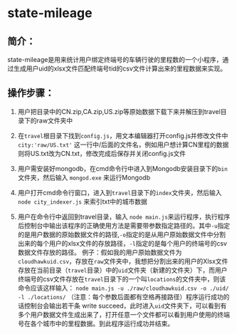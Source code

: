 # state-mileage

## 简介：

state-mileage是用来统计用户绑定终端号的车辆行驶的里程数的一个小程序，通过生成用户uid的xlsx文件匹配终端号tid的csv文件计算出来的里程数据来实现。

## 操作步骤：

1. 用户把目录中的CN.zip,CA.zip,US.zip等原始数据下载下来并解压到travel目录下的raw文件夹中

1. 在`travel`根目录下找到`config.js`，用文本编辑器打开config.js并修改文件中  `city:'raw/US.txt'` 这一行中/后面的文件名，例如用户想计算CN里程的数据则将US.txt改为CN.txt，修改完成后保存并关闭config.js文件

1. 用户需安装好mongodb，在cmd命令行中进入到Mongodb安装目录下的`bin`文件夹，然后输入 `mongod.exe` 来运行Mongodb

1. 用户打开cmd命令行窗口，进入到`travel`目录下的`index`文件夹，然后输入 `node city_indexer.js` 来索引txt中的城市数据

1. 用户在命令行中返回到travel目录，输入 `node main.js`来运行程序，执行程序后控制台中输出该程序的正确使用方法是需要带参数指定路径的。其中`-u`指定的是用户数据的原始数据文件的路径,`-o`指定的是从用户原始数据文件中分割出来的每个用户的xlsx文件的存放路径，`-l`指定的是每个用户的终端号的csv数据文件存放的路径。
例子：假如我的用户原始数据文件为`cloudhawkuid.csv`，存放在`raw`文件夹中，我想把分割出来的用户的Xlsx文件存放在当前目录（`travel`目录）中的`uid`文件夹（新建的文件夹）下，而用户终端号的csv文件存放在`travel`目录下的一个叫`locations`的文件夹中，则该命令应该这样输入：
`node main.js -u ./raw/cloudhawkuid.csv -o ./uid/ -l ./locations/`   （注意：每个参数后面都有空格再接路径）程序运行成功的话控制台会输出若干条 write succeed，此时进入`uid`文件夹下，可以看到有多个用户数据文件生成出来了，打开任意一个文件都可以看到用户使用的终端号在各个城市中的里程数据。到此程序运行成功并结束。


